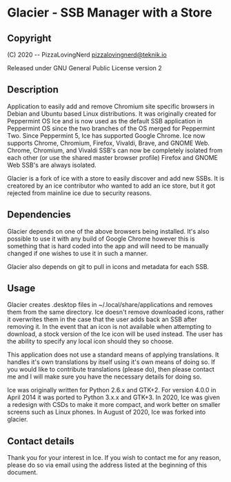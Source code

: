 # Glacier - SSB Manager with a Store
## Copyright
(C) 2020 -- PizzaLovingNerd <pizzalovingnerd@teknik.io>

Released under GNU General Public License version 2

## Description
Application to easily add and remove Chromium site specific
browsers in Debian and Ubuntu based Linux distributions. It
was originally created for Peppermint OS Ice and is now used
as the default SSB application in Peppermint OS since the
two branches of the OS merged for Peppermint Two. Since
Peppermint 5, Ice has supported Google Chrome.
Ice now supports Chrome, Chromium, Firefox, Vivaldi, Brave,
and GNOME Web. Chrome, Chromium, and Vivaldi SSB's can now be
completely isolated from each other (or use the shared master
browser profile) Firefox and GNOME Web SSB's are always
isolated.

Glacier is a fork of ice with a store to easily discover and add
new SSBs. It is creatored by an ice contributor who wanted to add
an ice store, but it got rejected from mainline ice due to
security reasons.

## Dependencies
Glacier depends on one of the above browsers being installed.
It's also possible to use it with any build of Google Chrome
however this is something that is hard coded into the app
and will need to be manually changed if one wishes to use it
in such a manner.

Glacier also depends on git to pull in icons and metadata for
each SSB.

## Usage
Glacier creates .desktop files in ~/.local/share/applications
and removes them from the same directory. Ice doesn't remove
downloaded icons, rather it overwrites them in the case that
the user adds back an SSB after removing it. In the event
that an icon is not available when attempting to download,
a stock version of the Ice icon will be used instead. The
user has the ability to specify any local icon should they
so choose.

This application does not use a standard means of applying
translations. It handles it's own translations by itself
using it's own means of doing so. If you would like to
contribute translations (please do), then please contact me
and I will make sure you have the necessary details for
doing so.

Ice was originally written for Python 2.6.x and GTK+2. For
version 4.0.0 in April 2014 it was ported to Python 3.x.x
and GTK+3. In 2020, Ice was given a redesign with CSDs to
make it more compact, and work better on smaller screens such
as Linux phones. In August of 2020, Ice was forked into glacier.

## Contact details
Thank you for your interest in Ice. If you wish to contact
me for any reason, please do so via email using the address
listed at the beginning of this document.
